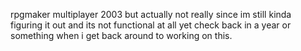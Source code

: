 rpgmaker multiplayer 2003 but actually not really since im still kinda figuring it out and its not functional at all yet check back in a year or something when i get back around to working on this.
